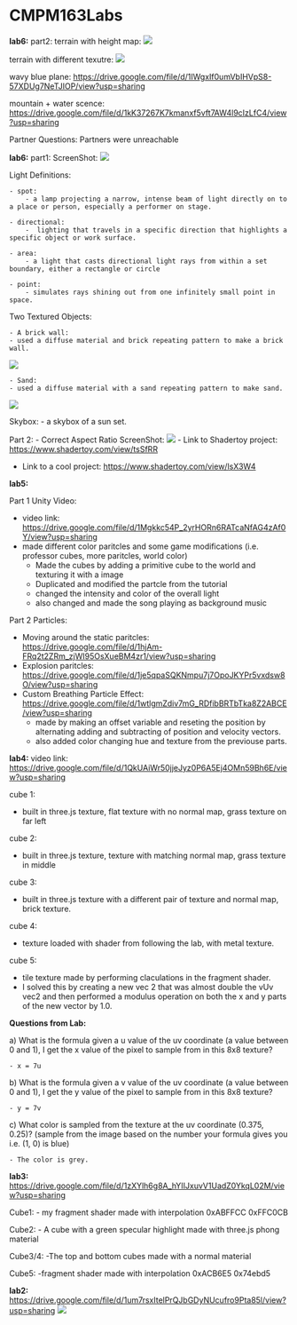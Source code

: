 # CMPM163Labs
**lab6:**
part2:
terrain with height map:
![](lab7/dirt.png)

terrain with different texutre:
![](lab7/snow.png)

wavy blue plane:
https://drive.google.com/file/d/1IWgxIf0umVbIHVpS8-57XDUg7NeTJIOP/view?usp=sharing

mountain + water scence:
https://drive.google.com/file/d/1kK37267K7kmanxf5vft7AW4l9cIzLfC4/view?usp=sharing

Partner Questions:
Partners were unreachable 

**lab6:**
part1:
ScreenShot: 
![](lab6/part1.png)

Light Definitions:

    - spot:
        - a lamp projecting a narrow, intense beam of light directly on to a place or person, especially a performer on stage.

    - directional:
        -  lighting that travels in a specific direction that highlights a specific object or work surface.

    - area:
        - a light that casts directional light rays from within a set boundary, either a rectangle or circle
	
    - point:
        - simulates rays shining out from one infinitely small point in space.

Two Textured Objects:

    - A brick wall:
    - used a diffuse material and brick repeating pattern to make a brick wall. 
   ![](lab6/bricksx64.png)
    
    - Sand:
    - used a diffuse material with a sand repeating pattern to make sand. 
    
   ![](lab6/Sand2.jpg)

Skybox:
    - a skybox of a sun set.
    
Part 2:
    - Correct Aspect Ratio ScreenShot:
    ![](lab6/part2.png)
    - Link to Shadertoy project: https://www.shadertoy.com/view/tsSfRR
    
   - Link to a cool project: https://www.shadertoy.com/view/lsX3W4
    
**lab5:**

Part 1 Unity Video: 
- video link: https://drive.google.com/file/d/1Mgkkc54P_2yrHORn6RATcaNfAG4zAf0Y/view?usp=sharing
- made different color paritcles and some game modifications (i.e. professor cubes, more paritcles, world color)
	- Made the cubes by adding a primitive cube to the world and texturing it with a image
	- Duplicated and modified the partcle from the tutorial
	- changed the intensity and color of the overall light
	- also changed and made the song playing as background music
	
Part 2 Particles:
- Moving around the static paritcles: https://drive.google.com/file/d/1hjAm-FRq2t2ZRm_zjWI95OsXueBM4zr1/view?usp=sharing
- Explosion paritcles: https://drive.google.com/file/d/1je5qpaSQKNmpu7j7OpoJKYPr5vxdsw8O/view?usp=sharing
- Custom Breathing Particle Effect: https://drive.google.com/file/d/1wtlgmZdiv7mG_RDfibBRTbTka8Z2ABCE/view?usp=sharing
	- made by making an offset variable and reseting the position by alternating adding and subtracting of position and velocity vectors.
	- also added color changing hue and texture from the previouse parts.
	
**lab4:**
video link: https://drive.google.com/file/d/1QkUAiWr50jjeJyz0P6A5Ej4OMn59Bh6E/view?usp=sharing

cube 1:
- built in three.js texture, flat texture with no normal map, grass texture on far left

cube 2:
- built in three.js texture, texture with matching normal map, grass texture in middle

cube 3:
- built in three.js texture with a different pair of texture and normal map, brick texture.

cube 4:
- texture loaded with shader from following the lab, with metal texture.

cube 5:
- tile texture made by performing claculations in the fragment shader.
- I solved this by creating a new vec 2 that was almost double the vUv vec2 and then performed a modulus operation on both the x and y parts of the new vector by 1.0.

**Questions from Lab:**

a) What is the formula given a u value of the uv coordinate (a value between 0 and 1), I get the x value of the pixel to sample from in this 8x8 texture?
    
    - x = 7u
    
b) What is the formula given a v value of the uv coordinate (a value between 0 and 1), I get the y value of the pixel to sample from in this 8x8 texture?
    
    - y = 7v
    
c) What color is sampled from the texture at the uv coordinate (0.375, 0.25)? (sample from the image based on the number your formula gives you i.e. (1, 0) is blue)
    
    - The color is grey.


**lab3:** https://drive.google.com/file/d/1zXYlh6g8A_hYIIJxuvV1UadZ0YkqL02M/view?usp=sharing

Cube1:
    - my fragment shader made with interpolation  0xABFFCC 0xFFC0CB
    
Cube2:
    - A cube with a green specular highlight made with three.js phong material
    
Cube3/4:
    -The top and bottom cubes made with a normal material 
    
Cube5:
    -fragment shader made with interpolation  0xACB6E5 0x74ebd5
    


**lab2:** https://drive.google.com/file/d/1um7rsxItelPrQJbGDyNUcufro9Pta85l/view?usp=sharing
![](lab2/models.png)

